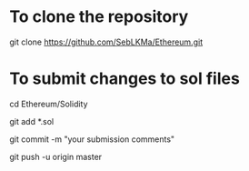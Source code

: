 # To clone the repository
git clone https://github.com/SebLKMa/Ethereum.git

# To submit changes to sol files
cd Ethereum/Solidity

git add *.sol

git commit -m "your submission comments"

git push -u origin master


